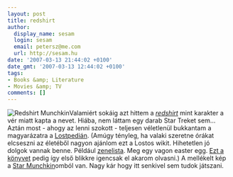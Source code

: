 ```yaml
---
layout: post
title: redshirt
author:
  display_name: sesam
  login: sesam
  email: petersz@me.com
  url: http://sesam.hu
date: '2007-03-13 21:44:02 +0100'
date_gmt: '2007-03-13 12:44:02 +0100'
tags:
- Books &amp; Literature
- Movies &amp; TV
comments: []
---
```


![Redshirt Munchkin](http://sesam.hu/wp-content/uploads/2007/03/redshirt.jpg)Valamiért sokáig azt hittem a _[redshirt](http://en.wikipedia.org/wiki/Redshirt_%28character%29)_ mint karakter a vér miatt kapta a nevet. Hiába, nem láttam egy darab Star Treket sem... Aztán most - ahogy az lenni szokott - teljesen véletlenül bukkantam a magyarázatra a [Lostpedián](http://www.lostpedia.com/wiki/Redshirt). (Amúgy tényleg, ha valaki szeretne órákat elcseszni az életéből nagyon ajánlom ezt a Lostos wikit. Hihetetlen jó dolgok vannak benne. Például [zenelista](http://www.lostpedia.com/wiki/List_of_Music_featured_in_LOST). Meg egy vagon easter egg. [Ezt a könyvet](http://www.lostpedia.com/wiki/Watership_Down) pedig így első blikkre igencsak el akarom olvasni.) A mellékelt kép a [Star Munchkin](http://www.sjgames.com/munchkin/starmunchkin)omból van. Nagy kár hogy itt senkivel sem tudok játszani.
